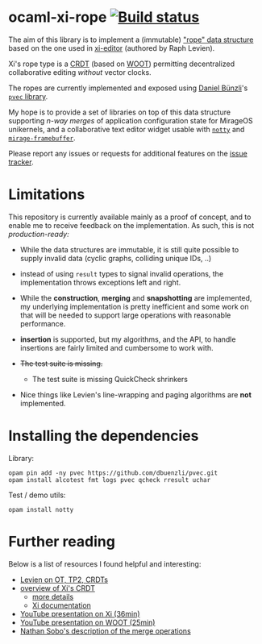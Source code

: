 # ocaml-xi-rope [![Build status](https://travis-ci.org/cfcs/ocaml-xi-rope.svg?branch=master)](https://travis-ci.org/cfcs/ocaml-xi-rope)

The aim of this library is to implement a (immutable)
["rope" data structure](https://en.wikipedia.org/wiki/Rope_(data_structure))
based on the one used in [xi-editor](https://github.com/google/xi-editor)
(authored by Raph Levien).

Xi's rope type is a
[CRDT](https://en.wikipedia.org/wiki/Conflict-free_replicated_data_type)
(based on [WOOT](https://hal.inria.fr/inria-00108523/document)) permitting
decentralized collaborative editing _without_ vector clocks.

The ropes are currently implemented and exposed using
[Daniel Bünzli](http://erratique.ch/contact.en)'s
[`pvec` library](https://github.com/dbuenzli/pvec).

My hope is to provide a set of libraries on top of this data structure
supporting *n-way merges* of application configuration state for MirageOS
unikernels, and a collaborative text editor widget usable with
[`notty`](https://github.com/pqwy/notty)
and [`mirage-framebuffer`](https://github.com/cfcs/mirage-framebuffer/).

Please report any issues or requests for additional features on the
[issue tracker](https://github.com/cfcs/ocaml-xi-rope/issues/).

# Limitations

This repository is currently available mainly as a proof of concept,
and to enable me to receive feedback on the implementation.
As such, this is not *production-ready:*

- While the data structures are immutable, it is still quite possible to supply
  invalid data (cyclic graphs, colliding unique IDs, ..)

- instead of using `result` types to signal invalid operations,
  the implementation throws exceptions left and right.

- While the **construction**, **merging** and **snapshotting** are implemented,
  my underlying implementation is pretty inefficient and some work on that will
  be needed to support large operations with reasonable performance.

- **insertion** is supported, but my algorithms, and the API, to handle
  insertions are fairly limited and cumbersome to work with.

- ~~The test suite is missing.~~
  - The test suite is missing QuickCheck shrinkers

- Nice things like Levien's line-wrapping and paging algorithms are
  **not** implemented.

# Installing the dependencies

Library:
```
opam pin add -ny pvec https://github.com/dbuenzli/pvec.git
opam install alcotest fmt logs pvec qcheck rresult uchar
```

Test / demo utils:
```
opam install notty
```

# Further reading
Below is a list of resources I found helpful and interesting:
- [Levien on OT, TP2, CRDTs](https://medium.com/@raphlinus/towards-a-unified-theory-of-operational-transformation-and-crdt-70485876f72f)
- [overview of Xi's CRDT](https://google.github.io/xi-editor/docs/crdt.html)
  - [more details](https://google.github.io/xi-editor/docs/crdt-details.html)
  - [Xi documentation](http://google.github.io/xi-editor/docs.html)
- [YouTube presentation on Xi (36min)](https://www.youtube.com/watch?v=SKtQgFBRUvQ)
- [YouTube presentation on WOOT (25min)](https://www.youtube.com/watch?v=NSTZ4mIv_wk)
- [Nathan Sobo's description of the merge operations](https://gist.github.com/nathansobo/a15266a30ed433052a915605596c5ff4)
